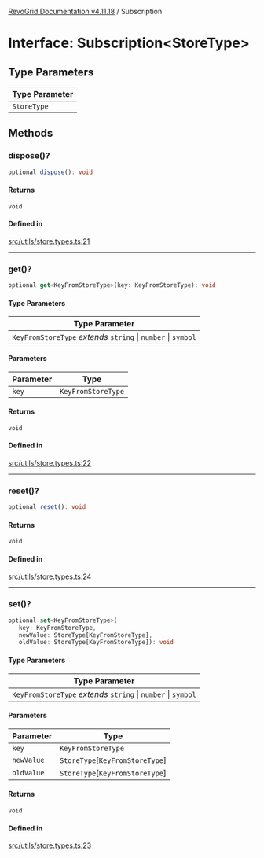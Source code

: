 [RevoGrid Documentation v4.11.18](README.md) / Subscription

# Interface: Subscription\<StoreType\>

## Type Parameters

| Type Parameter |
| ------ |
| `StoreType` |

## Methods

### dispose()?

```ts
optional dispose(): void
```

#### Returns

`void`

#### Defined in

[src/utils/store.types.ts:21](https://github.com/revolist/revogrid/blob/1653ad6831cb8c4a18b49e381a14df0c317a2084/src/utils/store.types.ts#L21)

***

### get()?

```ts
optional get<KeyFromStoreType>(key: KeyFromStoreType): void
```

#### Type Parameters

| Type Parameter |
| ------ |
| `KeyFromStoreType` *extends* `string` \| `number` \| `symbol` |

#### Parameters

| Parameter | Type |
| ------ | ------ |
| `key` | `KeyFromStoreType` |

#### Returns

`void`

#### Defined in

[src/utils/store.types.ts:22](https://github.com/revolist/revogrid/blob/1653ad6831cb8c4a18b49e381a14df0c317a2084/src/utils/store.types.ts#L22)

***

### reset()?

```ts
optional reset(): void
```

#### Returns

`void`

#### Defined in

[src/utils/store.types.ts:24](https://github.com/revolist/revogrid/blob/1653ad6831cb8c4a18b49e381a14df0c317a2084/src/utils/store.types.ts#L24)

***

### set()?

```ts
optional set<KeyFromStoreType>(
   key: KeyFromStoreType, 
   newValue: StoreType[KeyFromStoreType], 
   oldValue: StoreType[KeyFromStoreType]): void
```

#### Type Parameters

| Type Parameter |
| ------ |
| `KeyFromStoreType` *extends* `string` \| `number` \| `symbol` |

#### Parameters

| Parameter | Type |
| ------ | ------ |
| `key` | `KeyFromStoreType` |
| `newValue` | `StoreType`\[`KeyFromStoreType`\] |
| `oldValue` | `StoreType`\[`KeyFromStoreType`\] |

#### Returns

`void`

#### Defined in

[src/utils/store.types.ts:23](https://github.com/revolist/revogrid/blob/1653ad6831cb8c4a18b49e381a14df0c317a2084/src/utils/store.types.ts#L23)
